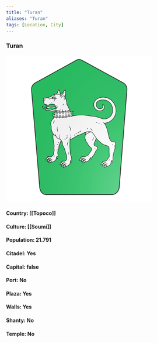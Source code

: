 ```yaml
---
title: "Turan"
aliases: "Turan"
tags: [Location, City]
---
```

### Turan
![](attachment/b0200fde878a0516ca4c8001c12ec903.svg)

#### Country: [[Topoco]]

#### Culture: [[Soumi]]

#### Population: 21.791

#### Citadel: Yes

#### Capital: false

#### Port: No

#### Plaza: Yes

#### Walls: Yes

#### Shanty: No

#### Temple: No

